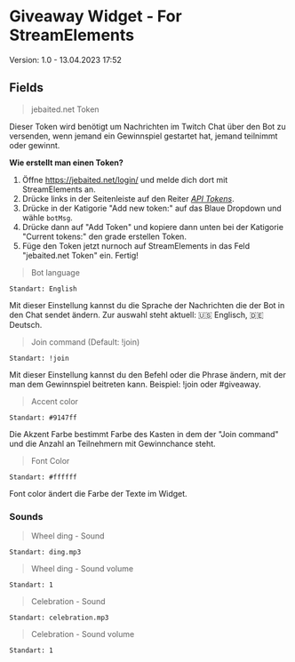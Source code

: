 # Giveaway Widget - For StreamElements
Version: 1.0 - 13.04.2023 17:52

## Fields
> jebaited.net Token

Dieser Token wird benötigt um Nachrichten im Twitch Chat über den Bot zu versenden, wenn jemand ein Gewinnspiel gestartet hat, jemand teilnimmt oder gewinnt.

**Wie erstellt man einen Token?**

1. Öffne https://jebaited.net/login/ und melde dich dort mit StreamElements an.
2. Drücke links in der Seitenleiste auf den Reiter [*API Tokens*](https://jebaited.net/tokens/).
3. Drücke in der Katigorie "Add new token:" auf das Blaue Dropdown und wähle `botMsg`.
4. Drücke dann auf "Add Token" und kopiere dann unten bei der Katigorie "Current tokens:" den grade erstellen Token.
5. Füge den Token jetzt nurnoch auf StreamElements in das Feld "jebaited.net Token" ein. Fertig!

> Bot language

`Standart: English`

Mit dieser Einstellung kannst du die Sprache der Nachrichten die der Bot in den Chat sendet ändern. Zur auswahl steht aktuell: 🇺🇸 Englisch, 🇩🇪 Deutsch.

> Join command (Default: !join)

`Standart: !join`

Mit dieser Einstellung kannst du den Befehl oder die Phrase ändern, mit der man dem Gewinnspiel beitreten kann. Beispiel: !join oder #giveaway.

> Accent color

`Standart: #9147ff`

Die Akzent Farbe bestimmt Farbe des Kasten in dem der "Join command" und die Anzahl an Teilnehmern mit Gewinnchance steht.

> Font Color

`Standart: #ffffff`

Font color ändert die Farbe der Texte im Widget.

### Sounds

> Wheel ding - Sound

`Standart: ding.mp3`

> Wheel ding - Sound volume

`Standart: 1`

> Celebration - Sound

`Standart: celebration.mp3`

> Celebration - Sound volume

`Standart: 1`

